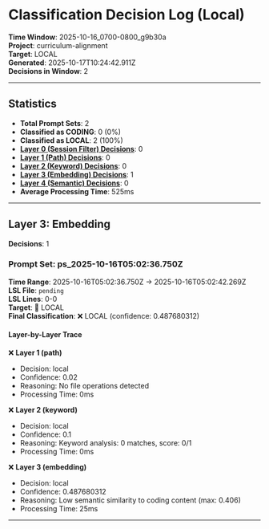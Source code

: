 # Classification Decision Log (Local)

**Time Window**: 2025-10-16_0700-0800_g9b30a<br>
**Project**: curriculum-alignment<br>
**Target**: LOCAL<br>
**Generated**: 2025-10-17T10:24:42.911Z<br>
**Decisions in Window**: 2

---

## Statistics

- **Total Prompt Sets**: 2
- **Classified as CODING**: 0 (0%)
- **Classified as LOCAL**: 2 (100%)
- **[Layer 0 (Session Filter) Decisions](#layer-0-session-filter)**: 0
- **[Layer 1 (Path) Decisions](#layer-1-path)**: 0
- **[Layer 2 (Keyword) Decisions](#layer-2-keyword)**: 0
- **[Layer 3 (Embedding) Decisions](#layer-3-embedding)**: 1
- **[Layer 4 (Semantic) Decisions](#layer-4-semantic)**: 0
- **Average Processing Time**: 525ms

---

## Layer 3: Embedding

**Decisions**: 1

### Prompt Set: ps_2025-10-16T05:02:36.750Z

**Time Range**: 2025-10-16T05:02:36.750Z → 2025-10-16T05:02:42.269Z<br>
**LSL File**: `pending`<br>
**LSL Lines**: 0-0<br>
**Target**: 📍 LOCAL<br>
**Final Classification**: ❌ LOCAL (confidence: 0.487680312)

#### Layer-by-Layer Trace

❌ **Layer 1 (path)**
- Decision: local
- Confidence: 0.02
- Reasoning: No file operations detected
- Processing Time: 0ms

❌ **Layer 2 (keyword)**
- Decision: local
- Confidence: 0.1
- Reasoning: Keyword analysis: 0 matches, score: 0/1
- Processing Time: 0ms

❌ **Layer 3 (embedding)**
- Decision: local
- Confidence: 0.487680312
- Reasoning: Low semantic similarity to coding content (max: 0.406)
- Processing Time: 25ms

---

